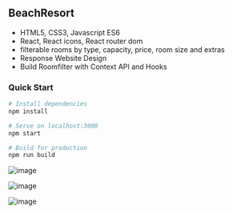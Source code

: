 ## BeachResort
- HTML5, CSS3, Javascript ES6
- React, React icons, React router dom
- filterable rooms by type, capacity, price, room size and extras
- Response Website Design
- Build Roomfilter with Context API and Hooks
### Quick Start

```bash
# Install dependencies
npm install

# Serve on localhost:3000
npm start

# Build for production
npm run build
```
![image](https://github.com/Ccj82378/Beach-Resort/blob/master/%E9%A0%90%E8%A6%BD%E5%9C%961.png)

![image](https://github.com/Ccj82378/Beach-Resort/blob/master/%E9%A0%90%E8%A6%BD%E5%9C%962.png)

![image](https://github.com/Ccj82378/Beach-Resort/blob/master/%E9%A0%90%E8%A6%BD%E5%9C%963.png)